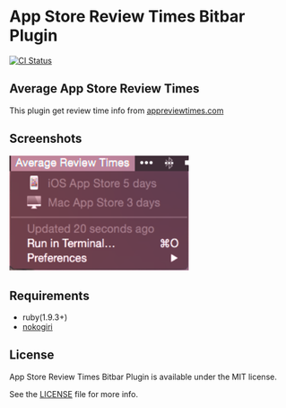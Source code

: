 App Store Review Times Bitbar Plugin
===
[![CI Status](http://img.shields.io/travis/mfks17/bitbar-plugin-AppStore.svg?style=flat)](https://travis-ci.org/mfks17/bitbar-plugin-AppStore)

## Average App Store Review Times

This plugin get review time info from [appreviewtimes.com](http://appreviewtimes.com/)

## Screenshots

<img src="https://raw.githubusercontent.com/mfks17/bitbar-plugin-AppStore/master/Screenshots/01.png" width="320px" />

## Requirements

- ruby(1.9.3+)
- [nokogiri](https://github.com/sparklemotion/nokogiri)

## License

App Store Review Times Bitbar Plugin is available under the MIT license.

See the [LICENSE](https://github.com/mfks17/bitbar-plugin-AppStore/blob/master/LICENSE) file for more info.
